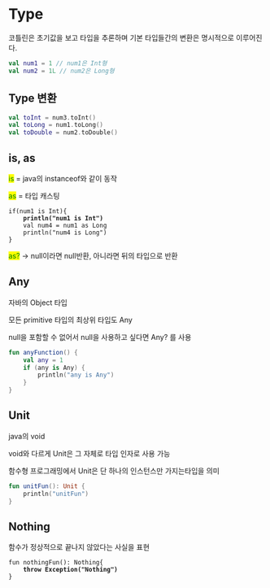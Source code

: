 # Type

&#x20;코틀린은 초기값을 보고 타입을 추론하며 기본 타입들간의 변환은 명시적으로 이루어진다.

```kotlin
val num1 = 1 // num1은 Int형
val num2 = 1L // num2은 Long형
```

## Type 변환

```kotlin
val toInt = num3.toInt()
val toLong = num1.toLong()
val toDouble = num2.toDouble()
```

## is, as

<mark style="color:green;">is</mark> = java의 instanceof와 같이 동작

<mark style="color:green;">as</mark> = 타입 캐스팅

<pre class="language-kotlin"><code class="lang-kotlin">if(num1 is Int){
<strong>    println("num1 is Int")
</strong>    val num4 = num1 as Long
    println("num4 is Long")
}
</code></pre>

<mark style="color:green;">as?</mark> -> null이라면 null반환, 아니라면 뒤의 타입으로 반환

## Any

자바의 Object 타입

모든 primitive 타입의 최상위 타입도 Any

null을 포함할 수 없어서 null을   사용하고 싶다면 Any? 를 사용

```kotlin
fun anyFunction() {
    val any = 1
    if (any is Any) {
        println("any is Any")
    }
}
```

## Unit

java의 void

void와 다르게 Unit은 그 자체로 타입 인자로 사용 가능

함수형 프로그래밍에서 Unit은 단 하나의 인스턴스만 가지는타입을 의미

```kotlin
fun unitFun(): Unit {
    println("unitFun")
}

```



## Nothing

함수가 정상적으로 끝나지 않았다는 사실을 표현

<pre class="language-kotlin"><code class="lang-kotlin">fun nothingFun(): Nothing{
<strong>    throw Exception("Nothing")
</strong>}
</code></pre>





